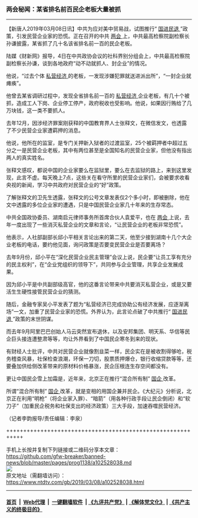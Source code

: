 ### 两会秘闻：某省排名前百民企老板大量被抓
------------------------

<div class="post_content" itemprop="articleBody">
 <p>
  【新唐人2019年03月08日讯】中共为应对美中贸易战，试图推行“
  <a href="https://www.ntdtv.com/gb/国进民退.htm">
   国进民退
  </a>
  ”政策，引发民营企业家的恐慌。正在召开的中共
  <a href="https://www.ntdtv.com/gb/两会.htm">
   两会
  </a>
  上，中共最高检察院副检察长孙谦披露，某省抓了几十名该省排名前一百的民企老板。
 </p>
 <p>
  陆媒《财新网》报导，4日在中共政协会议的社科界别分组会上，中共最高检察院副检察长孙谦，谈到各地政府“动不动就抓人、封企业”的情况。
 </p>
 <p>
  他说，“过去个体
  <a href="https://www.ntdtv.com/gb/私营经济.htm">
   私营经济
  </a>
  的老板，一发现涉嫌犯罪就送进派出所”，“一封企业就瘫痪”。
 </p>
 <p>
  他曾去某省调研过程中，发现全省排名前一百的
  <a href="https://www.ntdtv.com/gb/私营经济.htm">
   私营经济
  </a>
  企业老板，有几十个被抓，造成工人下岗、企业停工停产，政府税收也受影响。他说，如果因行贿给了几万块钱，这一类不要抓人。
 </p>
 <p>
  去年12月，因涉经济罪案刚获释的中国教育界人士张释文，在微信发文，也透露了不少民营企业家遭羁押的消息。
 </p>
 <p>
  他说，他所在的监室，是专门关押新入狱者的过渡监室，25个被羁押者中超过五分之一是民营企业老板，其中有两位甚至是全国知名的民营企业家，但他没有指出两人的真实姓名。
 </p>
 <p>
  张释文感叹，都说中国的企业家要么在监狱里，要么在去监狱的路上，来到这里发现，此言不虚。每天晚上7点，这些关在看守所里的民营企业家们，会被要求收看央视的新闻，学习中共政府对民营企业的“好”政策。
 </p>
 <p>
  了解张释文的卫先生透露，张释文的公号文章发表仅2个多小时，即被删除，他在文中透露的多位企业家的遭遇，只是中国民营企业家几十年来的生存常态。
 </p>
 <p>
  中共全国政协委员、湖南启元律师事务所首席合伙人袁爱平，也在
  <a href="https://www.ntdtv.com/gb/两会.htm">
   两会
  </a>
  上说，去年一度出现了一些消灭私营企业的文章和言论，“让民营企业的老板非常恐慌”。
 </p>
 <p>
  他表示，人社部副部长邱小平相关言论出来的第二天，他至少接到湖南十几个大企业老板的电话，要约他见面，询问政策是否要变民营企业是否要离场？
 </p>
 <p>
  去年9月份，邱小平在“深化民营企业民主管理”会议上说，民企要“让员工享有充分的民主权利”，在“企业党组织的领导下”，共同参与企业管理，共享企业发展成果。
 </p>
 <p>
  因为邱小平是中共副部级高官，他的这番言论带来中共要消灭私营企业，或是又要活生生硬性接管民营企业的猜测。
 </p>
 <p>
  随后，金融专家吴小平发表了题为“私营经济已完成协助公有经济发展，应逐渐离场”一文，加重了民营企业家的恐慌。外界认为，此言论点破了中共推行“
  <a href="https://www.ntdtv.com/gb/国进民退.htm">
   国进民退
  </a>
  ”政策的末世阴谋。
 </p>
 <p>
  而去年9月阿里巴巴创始人马云突然宣布退休，以及安邦集团、明天系、华信等民企巨头接连遭整肃等等，均让外界看到了中国民企寒冬到来的现状。
 </p>
 <p>
  有财经人士批评，中共对民营企业就像割韭菜一样，民企实在是被收割得够呛，税务稽查风暴，社保检查浪潮，环保一刀切，股票质押爆仓，银行收缩贷款等等，还要叠加供给侧改革带来的原材料价格暴涨，民企压根连生存空间都没有。
 </p>
 <p>
  更让中国民企雪上加霜是，近年来，北京正在推行“混合所有制”
  <a href="https://www.ntdtv.com/gb/国企.htm">
   国企
  </a>
  改革。
 </p>
 <p>
  所谓“混合所有制”
  <a href="https://www.ntdtv.com/gb/国企.htm">
   国企
  </a>
  改革，就是变相的用国企兼并民企。《大纪元》分析说，北京正在利用“明枪”（将企业家入罪）、“暗箭”（用各种行政手段让民企倒闭）和“软刀子”（加重民企税务和社保支出的经济政策）三大手段，加速吞噬民营经济。
 </p>
 <p>
  （记者李韵报导/责任编辑：李泉）
 </p>
 <div class="single_ad">
 </div>
</div>

+++++++++++++++++++++++++++++++++++++++++++++++++++++++++++<br/><br/>
手机上长按并复制下列链接或二维码分享本文章：<br/>
https://github.com/gfw-breaker/banned-news/blob/master/pages/prog1138/a102528038.md <br/>
<a href='https://github.com/gfw-breaker/banned-news/blob/master/pages/prog1138/a102528038.md'><img src='https://github.com/gfw-breaker/banned-news/blob/master/pages/prog1138/a102528038.md.png'/></a> <br/>
原文地址（需翻墙访问）：https://www.ntdtv.com/gb/2019/03/08/a102528038.html


------------------------
#### [首页](https://github.com/gfw-breaker/banned-news/blob/master/README.md) &nbsp;|&nbsp; [Web代理](https://github.com/labour-camp/helloworld) &nbsp;|&nbsp; [一键翻墙软件](https://github.com/gfw-breaker/nogfw/blob/master/README.md) &nbsp;| [《九评共产党》](https://github.com/gfw-breaker/9ping.md/blob/master/README.md#九评之一评共产党是什么) | [《解体党文化》](https://github.com/gfw-breaker/jtdwh.md/blob/master/README.md) | [《共产主义的终极目的》](https://github.com/gfw-breaker/gczydzjmd.md/blob/master/README.md)

